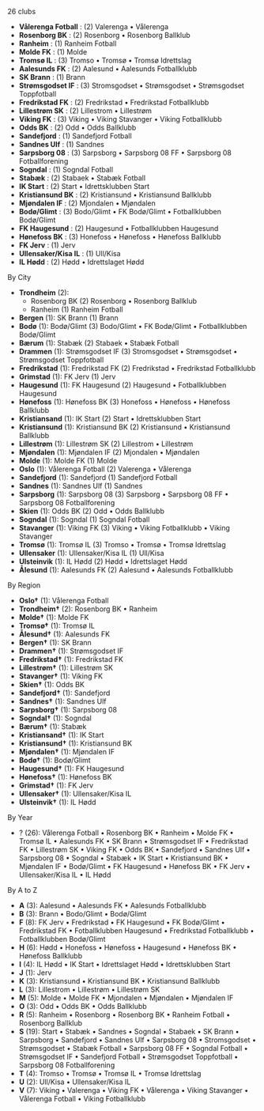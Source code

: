 26 clubs

- **Vålerenga Fotball** : (2) Valerenga • Vålerenga
- **Rosenborg BK** : (2) Rosenborg • Rosenborg Ballklub
- **Ranheim** : (1) Ranheim Fotball
- **Molde FK** : (1) Molde
- **Tromsø IL** : (3) Tromso • Tromsø • Tromsø Idrettslag
- **Aalesunds FK** : (2) Aalesund • Aalesunds Fotballklubb
- **SK Brann** : (1) Brann
- **Strømsgodset IF** : (3) Stromsgodset • Strømsgodset • Strømsgodset Toppfotball
- **Fredrikstad FK** : (2) Fredrikstad • Fredrikstad Fotballklubb
- **Lillestrøm SK** : (2) Lillestrom • Lillestrøm
- **Viking FK** : (3) Viking • Viking Stavanger • Viking Fotballklubb
- **Odds BK** : (2) Odd • Odds Ballklubb
- **Sandefjord** : (1) Sandefjord Fotball
- **Sandnes Ulf** : (1) Sandnes
- **Sarpsborg 08** : (3) Sarpsborg • Sarpsborg 08 FF • Sarpsborg 08 Fotballforening
- **Sogndal** : (1) Sogndal Fotball
- **Stabæk** : (2) Stabaek • Stabæk Fotball
- **IK Start** : (2) Start • Idrettsklubben Start
- **Kristiansund BK** : (2) Kristiansund • Kristiansund Ballklubb
- **Mjøndalen IF** : (2) Mjondalen • Mjøndalen
- **Bodø/Glimt** : (3) Bodo/Glimt • FK Bodø/Glimt • Fotballklubben Bodø/Glimt
- **FK Haugesund** : (2) Haugesund • Fotballklubben Haugesund
- **Hønefoss BK** : (3) Honefoss • Hønefoss • Hønefoss Ballklubb
- **FK Jerv** : (1) Jerv
- **Ullensaker/Kisa IL** : (1) Ull/Kisa
- **IL Hødd** : (2) Hødd • Idrettslaget Hødd




By City

- **Trondheim** (2): 
  - Rosenborg BK  (2) Rosenborg • Rosenborg Ballklub
  - Ranheim  (1) Ranheim Fotball
- **Bergen** (1): SK Brann  (1) Brann
- **Bodø** (1): Bodø/Glimt  (3) Bodo/Glimt • FK Bodø/Glimt • Fotballklubben Bodø/Glimt
- **Bærum** (1): Stabæk  (2) Stabaek • Stabæk Fotball
- **Drammen** (1): Strømsgodset IF  (3) Stromsgodset • Strømsgodset • Strømsgodset Toppfotball
- **Fredrikstad** (1): Fredrikstad FK  (2) Fredrikstad • Fredrikstad Fotballklubb
- **Grimstad** (1): FK Jerv  (1) Jerv
- **Haugesund** (1): FK Haugesund  (2) Haugesund • Fotballklubben Haugesund
- **Hønefoss** (1): Hønefoss BK  (3) Honefoss • Hønefoss • Hønefoss Ballklubb
- **Kristiansand** (1): IK Start  (2) Start • Idrettsklubben Start
- **Kristiansund** (1): Kristiansund BK  (2) Kristiansund • Kristiansund Ballklubb
- **Lillestrøm** (1): Lillestrøm SK  (2) Lillestrom • Lillestrøm
- **Mjøndalen** (1): Mjøndalen IF  (2) Mjondalen • Mjøndalen
- **Molde** (1): Molde FK  (1) Molde
- **Oslo** (1): Vålerenga Fotball  (2) Valerenga • Vålerenga
- **Sandefjord** (1): Sandefjord  (1) Sandefjord Fotball
- **Sandnes** (1): Sandnes Ulf  (1) Sandnes
- **Sarpsborg** (1): Sarpsborg 08  (3) Sarpsborg • Sarpsborg 08 FF • Sarpsborg 08 Fotballforening
- **Skien** (1): Odds BK  (2) Odd • Odds Ballklubb
- **Sogndal** (1): Sogndal  (1) Sogndal Fotball
- **Stavanger** (1): Viking FK  (3) Viking • Viking Fotballklubb • Viking Stavanger
- **Tromsø** (1): Tromsø IL  (3) Tromso • Tromsø • Tromsø Idrettslag
- **Ullensaker** (1): Ullensaker/Kisa IL  (1) Ull/Kisa
- **Ulsteinvik** (1): IL Hødd  (2) Hødd • Idrettslaget Hødd
- **Ålesund** (1): Aalesunds FK  (2) Aalesund • Aalesunds Fotballklubb




By Region

- **Oslo†** (1):   Vålerenga Fotball
- **Trondheim†** (2):   Rosenborg BK • Ranheim
- **Molde†** (1):   Molde FK
- **Tromsø†** (1):   Tromsø IL
- **Ålesund†** (1):   Aalesunds FK
- **Bergen†** (1):   SK Brann
- **Drammen†** (1):   Strømsgodset IF
- **Fredrikstad†** (1):   Fredrikstad FK
- **Lillestrøm†** (1):   Lillestrøm SK
- **Stavanger†** (1):   Viking FK
- **Skien†** (1):   Odds BK
- **Sandefjord†** (1):   Sandefjord
- **Sandnes†** (1):   Sandnes Ulf
- **Sarpsborg†** (1):   Sarpsborg 08
- **Sogndal†** (1):   Sogndal
- **Bærum†** (1):   Stabæk
- **Kristiansand†** (1):   IK Start
- **Kristiansund†** (1):   Kristiansund BK
- **Mjøndalen†** (1):   Mjøndalen IF
- **Bodø†** (1):   Bodø/Glimt
- **Haugesund†** (1):   FK Haugesund
- **Hønefoss†** (1):   Hønefoss BK
- **Grimstad†** (1):   FK Jerv
- **Ullensaker†** (1):   Ullensaker/Kisa IL
- **Ulsteinvik†** (1):   IL Hødd




By Year

- ? (26):   Vålerenga Fotball • Rosenborg BK • Ranheim • Molde FK • Tromsø IL • Aalesunds FK • SK Brann • Strømsgodset IF • Fredrikstad FK • Lillestrøm SK • Viking FK • Odds BK • Sandefjord • Sandnes Ulf • Sarpsborg 08 • Sogndal • Stabæk • IK Start • Kristiansund BK • Mjøndalen IF • Bodø/Glimt • FK Haugesund • Hønefoss BK • FK Jerv • Ullensaker/Kisa IL • IL Hødd






By A to Z

- **A** (3): Aalesund • Aalesunds FK • Aalesunds Fotballklubb
- **B** (3): Brann • Bodo/Glimt • Bodø/Glimt
- **F** (8): FK Jerv • Fredrikstad • FK Haugesund • FK Bodø/Glimt • Fredrikstad FK • Fotballklubben Haugesund • Fredrikstad Fotballklubb • Fotballklubben Bodø/Glimt
- **H** (6): Hødd • Honefoss • Hønefoss • Haugesund • Hønefoss BK • Hønefoss Ballklubb
- **I** (4): IL Hødd • IK Start • Idrettslaget Hødd • Idrettsklubben Start
- **J** (1): Jerv
- **K** (3): Kristiansund • Kristiansund BK • Kristiansund Ballklubb
- **L** (3): Lillestrom • Lillestrøm • Lillestrøm SK
- **M** (5): Molde • Molde FK • Mjondalen • Mjøndalen • Mjøndalen IF
- **O** (3): Odd • Odds BK • Odds Ballklubb
- **R** (5): Ranheim • Rosenborg • Rosenborg BK • Ranheim Fotball • Rosenborg Ballklub
- **S** (19): Start • Stabæk • Sandnes • Sogndal • Stabaek • SK Brann • Sarpsborg • Sandefjord • Sandnes Ulf • Sarpsborg 08 • Stromsgodset • Strømsgodset • Stabæk Fotball • Sarpsborg 08 FF • Sogndal Fotball • Strømsgodset IF • Sandefjord Fotball • Strømsgodset Toppfotball • Sarpsborg 08 Fotballforening
- **T** (4): Tromso • Tromsø • Tromsø IL • Tromsø Idrettslag
- **U** (2): Ull/Kisa • Ullensaker/Kisa IL
- **V** (7): Viking • Valerenga • Viking FK • Vålerenga • Viking Stavanger • Vålerenga Fotball • Viking Fotballklubb




